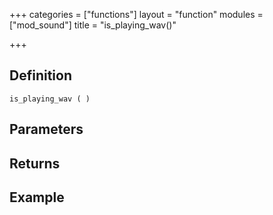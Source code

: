 +++
categories = ["functions"]
layout = "function"
modules = ["mod_sound"]
title = "is_playing_wav()"

+++

## Definition

    is_playing_wav ( )

## Parameters

## Returns

## Example
